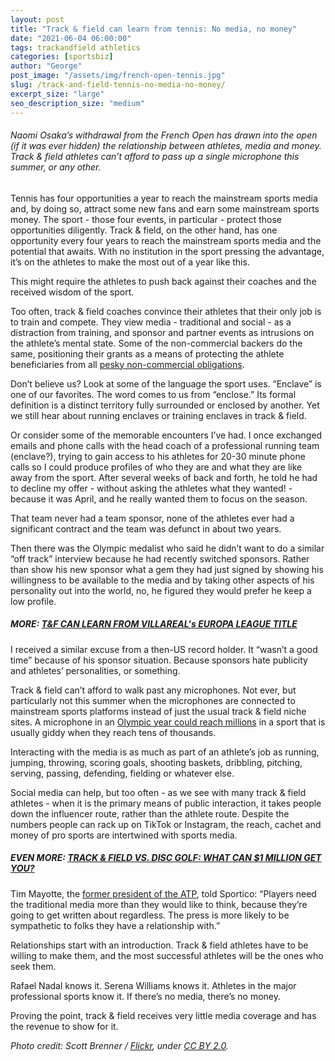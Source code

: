 ```yaml
---
layout: post
title: "Track & field can learn from tennis: No media, no money"
date: "2021-06-04 06:00:00"
tags: trackandfield athletics
categories: [sportsbiz]
author: "George"
post_image: "/assets/img/french-open-tennis.jpg"
slug: /track-and-field-tennis-no-media-no-money/
excerpt_size: "large"
seo_description_size: "medium"
---
```


<h6>Naomi Osaka’s withdrawal from the French Open has drawn into the open (if it was ever hidden) the relationship between athletes, media and money. Track & field athletes can’t afford to pass up a single microphone this summer, or any other.</h6>

Tennis has four opportunities a year to reach the mainstream sports media and, by doing so, attract some new fans and earn some mainstream sports money. The sport - those four events, in particular - protect those opportunities diligently. Track & field, on the other hand, has one opportunity every four years to reach the mainstream sports media and the potential that awaits. With no institution in the sport pressing the advantage, it’s on the athletes to make the most out of a year like this.

This might require the athletes to push back against their coaches and the received wisdom of the sport.

Too often, track & field coaches convince their athletes that their only job is to train and compete. They view media - traditional and social - as a distraction from training, and sponsor and partner events as intrusions on the athlete’s mental state. Some of the non-commercial backers do the same, positioning their grants as a means of protecting the athlete beneficiaries from all [pesky non-commercial obligations](https://nalathletics.com/blog/2021/05/20/track-and-field-value-not-thank-you).

Don’t believe us? Look at some of the language the sport uses. “Enclave” is one of our favorites. The word comes to us from “enclose.” Its formal definition is a distinct territory fully surrounded or enclosed by another. Yet we still hear about running enclaves or training enclaves in track & field.

Or consider some of the memorable encounters I’ve had. I once exchanged emails and phone calls with the head coach of a professional running team (enclave?), trying to gain access to his athletes for 20-30 minute phone calls so I could produce profiles of who they are and what they are like away from the sport. After several weeks of back and forth, he told he had to decline my offer - without asking the athletes what they wanted! - because it was April, and he really wanted them to focus on the season.

That team never had a team sponsor, none of the athletes ever had a significant contract and the team was defunct in about two years.

Then there was the Olympic medalist who said he didn’t want to do a similar “off track” interview because he had recently switched sponsors. Rather than show his new sponsor what a gem they had just signed by showing his willingness to be available to the media and by taking other aspects of his personality out into the world, no, he figured they would prefer he keep a low profile.

##### MORE: [T&F CAN LEARN FROM VILLAREAL's EUROPA LEAGUE TITLE](https://nalathletics.com/blog/2021/05/27/track-and-field-lessons-learned-villareal-europa-league)

I received a similar excuse from a then-US record holder. It “wasn’t a good time” because of his sponsor situation. Because sponsors hate publicity and athletes’ personalities, or something.

Track & field can’t afford to walk past any microphones. Not ever, but particularly not this summer when the microphones are connected to mainstream sports platforms instead of just the usual track & field niche sites. A microphone in an [Olympic year could reach millions](http://www.thesportsexaminer.com/lane-one-british-sprinter-gemili-wants-to-protest-at-the-tokyo-games-since-no-one-cares-about-him-any-other-time/) in a sport that is usually giddy when they reach tens of thousands.

Interacting with the media is as much as part of an athlete’s job as running, jumping, throwing, scoring goals, shooting baskets, dribbling, pitching, serving, passing, defending, fielding or whatever else.

Social media can help, but too often - as we see with many track & field athletes - when it is the primary means of public interaction, it takes people down the influencer route, rather than the athlete route. Despite the numbers people can rack up on TikTok or Instagram, the reach, cachet and money of pro sports are intertwined with sports media.

##### EVEN MORE: [TRACK & FIELD VS. DISC GOLF: WHAT CAN $1 MILLION GET YOU?](https://nalathletics.com/blog/2021/03/03/track-field-vs-disc-golf)

Tim Mayotte, the [former president of the ATP](https://www.sportico.com/leagues/tennis/2021/osaka-athlete-media-system-1234631072/), told Sportico: “Players need the traditional media more than they would like to think, because they’re going to get written about regardless. The press is more likely to be sympathetic to folks they have a relationship with.”

Relationships start with an introduction. Track & field athletes have to be willing to make them, and the most successful athletes will be the ones who seek them.

Rafael Nadal knows it. Serena Williams knows it. Athletes in the major professional sports know it. If there’s no media, there’s no money.

Proving the point, track & field receives very little media coverage and has the revenue to show for it.

<em>Photo credit: Scott Brenner / [Flickr](https://flic.kr/p/4RYzQZ), under [CC BY 2.0](https://creativecommons.org/licenses/by/2.0/).</em>
